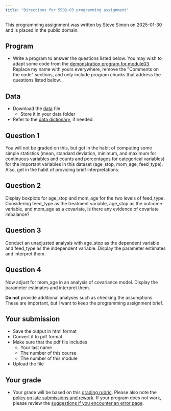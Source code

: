 ```yaml
---
title: "Directions for 5502-03 programming assignment"
---
```


This programming assignment was written by Steve Simon on 2025-01-30 and is placed in the public domain.

## Program

-   Write a program to answer the questions listed below. You may wish to adapt some code from the [demonstration program for module03][ref01]. Replace my name with yours everywhere, remove the "Comments on the code" sections, and only include program chunks that address the questions listed below.
 
[ref01]: https://github.com/pmean/classes/blob/master/biostats-2/03/src/simon-5502-03-demo.qmd

## Data

-   Download the [data][ref02] file
    -   Store it in your data folder
-   Refer to the [data dictionary][ref03], if needed.

[ref02]: https://github.com/pmean/data/blob/main/files/breast-feeding-preterm.csv
[ref03]: https://github.com/pmean/data/blob/main/files/breast-feeding-preterm.yaml

## Question 1

You will not be graded on this, but get in the habit of computing some simple statistics (mean, standard deviation, minimum, and maximum for continuous variables and counts and percentages for categorical variables) for the important variables in this dataset (age_stop, mom_age, feed_type). Also, get in the habit of providing brief interpretations.

## Question 2

Display boxplots for age_stop and mom_age for the two levels of feed_type. Considering feed_type as the treatment variable, age_stop as the outcome variable, and mom_age as a covariate, is there any evidence of covariate imbalance?

## Question 3

Conduct an unadjusted analysis with age_stop as the dependent variable and feed_type as the independent variable. Display the parameter estimates and interpret them.

## Question 4 

Now adjust for mom_age in an analysis of covariance model. Display the parameter estimates and interpret them.

**Do not** provide additional analyses such as checking the assumptions. These are important, but I want to keep the programming assignment brief.

## Your submission

-   Save the output in html format
-   Convert it to pdf format.
-   Make sure that the pdf file includes
    -   Your last name
    -   The number of this course
    -   The number of this module
-   Upload the file

## Your grade

-   Your grade will be based on this [grading rubric][ref04]. Please also note the [policy on late submissions and rework][ref05]. If your program does not work, please review the [suggestions if you encounter an error page][ref06].

[ref04]: https://github.com/pmean/classes/blob/master/general/src/general-grading-rubric.md
[ref05]: https://github.com/pmean/classes/blob/master/general/src/policy-on-extensions-and-rework.md
[ref06]: https://github.com/pmean/classes/blob/master/general/src/suggestions-if-you-encounter-an-error.md
